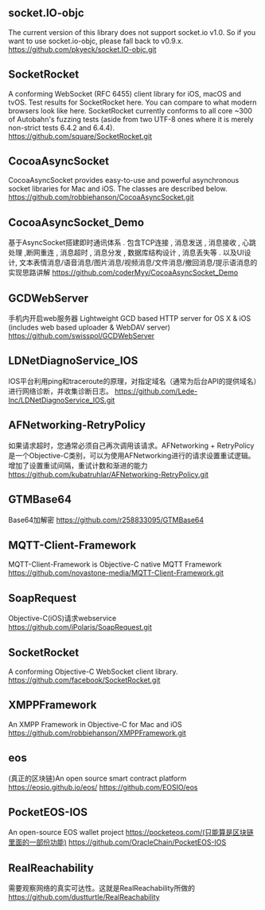 ## socket.IO-objc
The current version of this library does not support socket.io v1.0.
So if you want to use socket.io-objc, please fall back to v0.9.x.
https://github.com/pkyeck/socket.IO-objc.git
<br>

## SocketRocket

A conforming WebSocket (RFC 6455) client library for iOS, macOS and tvOS.
Test results for SocketRocket here. You can compare to what modern browsers look like here.
SocketRocket currently conforms to all core ~300 of Autobahn's fuzzing tests (aside from two UTF-8 ones where it is merely non-strict tests 6.4.2 and 6.4.4).
https://github.com/square/SocketRocket.git
<br>
## CocoaAsyncSocket
CocoaAsyncSocket provides easy-to-use and powerful asynchronous socket libraries for Mac and iOS. The classes are described below.
https://github.com/robbiehanson/CocoaAsyncSocket.git
<br>

## CocoaAsyncSocket_Demo
基于AsyncSocket搭建即时通讯体系 . 包含TCP连接 , 消息发送 , 消息接收 , 心跳处理 ,断网重连 , 消息超时 , 消息分发 , 数据库结构设计 , 消息丢失等 . 以及UI设计, 文本表情消息/语音消息/图片消息/视频消息/文件消息/撤回消息/提示语消息的实现思路讲解
https://github.com/coderMyy/CocoaAsyncSocket_Demo

## GCDWebServer
手机内开启web服务器
Lightweight GCD based HTTP server for OS X & iOS (includes web based uploader & WebDAV server)
https://github.com/swisspol/GCDWebServer

## LDNetDiagnoService_IOS
IOS平台利用ping和traceroute的原理，对指定域名（通常为后台API的提供域名）进行网络诊断，并收集诊断日志。
https://github.com/Lede-Inc/LDNetDiagnoService_IOS.git

## AFNetworking-RetryPolicy
如果请求超时，您通常必须自己再次调用该请求。AFNetworking + RetryPolicy是一个Objective-C类别，可以为使用AFNetworking进行的请求设置重试逻辑。增加了设置重试间隔，重试计数和渐进的能力
https://github.com/kubatruhlar/AFNetworking-RetryPolicy.git


## GTMBase64
Base64加解密
https://github.com/r258833095/GTMBase64


## MQTT-Client-Framework
MQTT-Client-Framework is Objective-C native MQTT Framework
https://github.com/novastone-media/MQTT-Client-Framework.git

## SoapRequest
Objective-C(iOS)请求webservice
https://github.com/iPolaris/SoapRequest.git

## SocketRocket
A conforming Objective-C WebSocket client library.
https://github.com/facebook/SocketRocket.git

## XMPPFramework
An XMPP Framework in Objective-C for Mac and iOS
https://github.com/robbiehanson/XMPPFramework.git

## eos
(真正的区块链)An open source smart contract platform https://eosio.github.io/eos/
https://github.com/EOSIO/eos

## PocketEOS-IOS
An open-source EOS wallet project https://pocketeos.com/(只能算是区块链里面的一部份功能)
https://github.com/OracleChain/PocketEOS-IOS

## RealReachability
需要观察网络的真实可达性。这就是RealReachability所做的
https://github.com/dustturtle/RealReachability